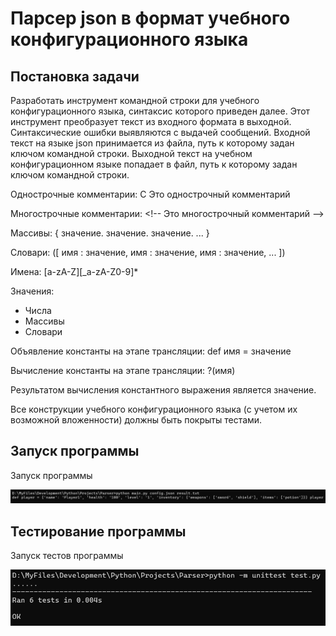 # Парсер json в формат учебного конфигурационного языка

## Постановка задачи
Разработать инструмент командной строки для учебного конфигурационного языка, синтаксис которого приведен далее. Этот инструмент преобразует текст из входного формата в выходной. Синтаксические ошибки выявляются с выдачей
сообщений.
Входной текст на языке json принимается из файла, путь к которому задан ключом командной строки. Выходной текст на учебном конфигурационном языке попадает в файл, путь к которому задан ключом командной строки.

Однострочные комментарии:
C Это однострочный комментарий

Многострочные комментарии:
\<!--
Это многострочный
комментарий
-->

Массивы:
{ значение. значение. значение. ... }

Словари:
([
 имя : значение,
 имя : значение,
 имя : значение,
 ...
])

Имена:
[a-zA-Z][_a-zA-Z0-9]*

Значения:
* Числа
* Массивы
* Словари
  
Объявление константы на этапе трансляции:
def имя = значение

Вычисление константы на этапе трансляции:
?(имя)

Результатом вычисления константного выражения является значение.

Все конструкции учебного конфигурационного языка (с учетом их возможной вложенности) должны быть покрыты тестами.

## Запуск программы
Запуск программы

![Запуск программы](https://github.com/ART3RY-G1N/Parser/blob/master/Снимок%20экрана%202024-11-14%20170832.png)
## Тестирование программы
Запуск тестов программы

![Запуск программы](https://github.com/ART3RY-G1N/Parser/blob/master/Снимок%20экрана%202024-11-13%20225437.png)
